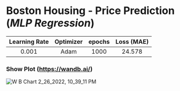 # Boston Housing - Price Prediction (_MLP Regression_)

| Learning Rate        | Optimizer           | epochs  | Loss (MAE) |
|:-------------:|:-------------:|:-----:|:---:|
| 0.001 | Adam | 1000 | 24.578 |

### Show Plot (https://wandb.ai/)
![W B Chart 2_26_2022, 10_39_11 PM](https://user-images.githubusercontent.com/79134287/155856366-d24506e7-759d-4e15-8507-85e36c607a89.png)
